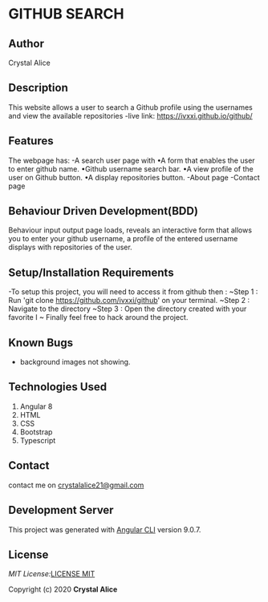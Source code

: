 # GITHUB SEARCH

## Author
Crystal Alice

## Description
This website allows a user to search a Github profile using the usernames and view the available repositories
-live link: https://ivxxi.github.io/github/

## Features
The webpage has:
-A search user page with 
•A form that enables the user to enter github name.
•Github username search bar.
•A view profile of the user on Github button.
•A display repositories button. 
-About page 
-Contact page

## Behaviour Driven Development(BDD)
Behaviour input output page loads, reveals an interactive form that allows you to enter your github username, a profile of the entered username displays with repositories of the user.

## Setup/Installation Requirements
-To setup this project, you will need to access it from github then :
~Step 1 : Run 'git clone https://github.com/ivxxi/github' on your terminal.
~Step 2 : Navigate to the directory
~Step 3 : Open the directory created with your favorite I 
~ Finally feel free to hack around the project.

## Known Bugs
- background images not showing.

## Technologies Used
1. Angular 8
2. HTML
3. CSS
4. Bootstrap
5. Typescript 

## Contact 
contact me on crystalalice21@gmail.com

## Development Server
This project was generated with [Angular CLI](https://github.com/angular/angular-cli) version 9.0.7.

## License

_MIT License:_[LICENSE MIT](./LICENSE)

Copyright (c) 2020 **Crystal Alice** 
